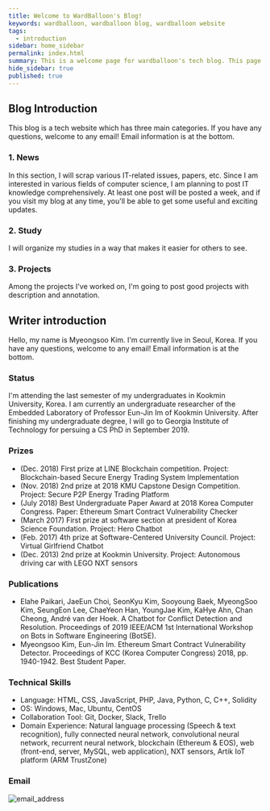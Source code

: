 ```yaml
---
title: Welcome to WardBalloon's Blog!
keywords: wardballoon, wardballoon blog, wardballoon website
tags:
  - introduction
sidebar: home_sidebar
permalink: index.html
summary: This is a welcome page for wardballoon's tech blog. This page explains blog concept and categories. The content in this page also contains the blog writer's information.
hide_sidebar: true
published: true
---
```


## Blog Introduction

This blog is a tech website which has three main categories. If you have any questions, welcome to any email! Email information is at the bottom.

### 1. News

In this section, I will scrap various IT-related issues, papers, etc. Since I am interested in various fields of computer science, I am planning to post IT knowledge comprehensively. At least one post will be posted a week, and if you visit my blog at any time, you'll be able to get some useful and exciting updates.

### 2. Study

I will organize my studies in a way that makes it easier for others to see.

### 3. Projects

Among the projects I've worked on, I'm going to post good projects with description and annotation.

## Writer introduction

Hello, my name is Myeongsoo Kim. I'm currently live in Seoul, Korea. If you have any questions, welcome to any email! Email information is at the bottom.

### Status

I'm attending the last semester of my undergraduates in Kookmin University, Korea. I am currently an undergraduate researcher of the Embedded Laboratory of Professor Eun-Jin Im of Kookmin University. After finishing my undergraduate degree, I will go to Georgia Institute of Technology for persuing a CS PhD in September 2019.

### Prizes

*	(Dec. 2018) First prize at LINE Blockchain competition.
Project: Blockchain-based Secure Energy Trading System Implementation
* (Nov. 2018) 2nd prize at 2018 KMU Capstone Design Competition.
Project: Secure P2P Energy Trading Platform
*	(July 2018) Best Undergraduate Paper Award at 2018 Korea Computer Congress.
Paper: Ethereum Smart Contract Vulnerability Checker
*	(March 2017) First prize at software section at president of Korea Science Foundation.
Project: Hero Chatbot
* (Feb. 2017)	 4th prize at Software-Centered University Council.
Project: Virtual Girlfriend Chatbot
* (Dec. 2013)	2nd prize at Kookmin University.
Project: Autonomous driving car with LEGO NXT sensors


### Publications

* Elahe Paikari, JaeEun Choi, SeonKyu Kim, Sooyoung Baek, MyeongSoo Kim, SeungEon Lee, ChaeYeon Han, YoungJae Kim, KaHye Ahn, Chan Cheong, André van der Hoek. A Chatbot for Conflict Detection and Resolution. Proceedings of 2019 IEEE/ACM 1st International Workshop on Bots in Software Engineering (BotSE).
* Myeongsoo Kim, Eun-Jin Im. Ethereum Smart Contract Vulnerability Detector. Proceedings of KCC (Korea Computer Congress) 2018, pp. 1940-1942. Best Student Paper.

### Technical Skills

*	Language: HTML, CSS, JavaScript, PHP, Java, Python, C, C++, Solidity
*	OS: Windows, Mac, Ubuntu, CentOS
*	Collaboration Tool: Git, Docker, Slack, Trello
*	Domain Experience: Natural language processing (Speech & text recognition), fully connected neural network, convolutional neural network, recurrent neural network, blockchain (Ethereum & EOS), web (front-end, server, MySQL, web application), NXT sensors, Artik IoT platform (ARM TrustZone)


### Email

![email_address](https://wardballoon.github.io/images/email.png)
